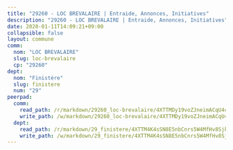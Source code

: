```yaml
---
title: "29260 - LOC BREVALAIRE | Entraide, Annonces, Initiatives"
description: "29260 - LOC BREVALAIRE | Entraide, Annonces, Initiatives"
date: 2020-01-11T14:09:21+09:00
collapsible: false
layout: commune
comm:
  nom: "LOC BREVALAIRE"
  slug: loc-brevalaire
  cp: "29260"
dept:
  nom: "Finistère"
  slug: finistere
  num: "29"
peerpad:
  comm:
    read_path: /r/markdown/29260_loc-brevalaire/4XTTMDy19voZJneimACqU4cSnAwAjtnUB91CoymtbadhPWCyy
    write_path: /w/markdown/29260_loc-brevalaire/4XTTMDy19voZJneimACqU4cSnAwAjtnUB91CoymtbadhPWCyy-K3TgTkyYG2eapYkvB5mLQzADKDG9f61XHzKidvR7iCpA5oq7Cg2F86tXY6bsBwrA4SZUwdrwBmFCScHsVBa1RcS6oAUd5TLKtRTVmmhRTZKQnzzAVUAnunoMjaXTeygp8ChdstFu
  dept:
    read_path: /r/markdown/29_finistere/4XTTM4K4sSN8E5nbCnrs5W4MfHv8SjkZXZkMiZwJKZCUFreuC
    write_path: /w/markdown/29_finistere/4XTTM4K4sSN8E5nbCnrs5W4MfHv8SjkZXZkMiZwJKZCUFreuC-K3TgUmttHvLKDBu5vxQ3oPzTia91UxXiaB3vEFjsHJiDiJD9aQfr6ibvcPa75Eo3oX7ob78s9tVxCKrtPM9bLAmDziVCSFjEgZbp3rqL8Ji8Q5aZhxfTcqkGX75WxHS6TQxtiQQ6
---
```



